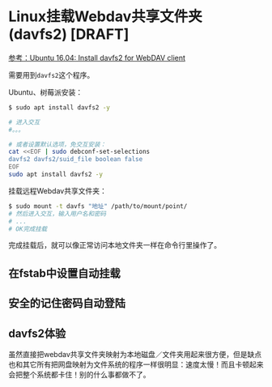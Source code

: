 # Linux挂载Webdav共享文件夹 (davfs2) [DRAFT]

[参考：Ubuntu 16.04: Install davfs2 for WebDAV client](https://www.hiroom2.com/2017/07/30/ubuntu-1604-davfs2-en/)


需要用到`davfs2`这个程序。

Ubuntu、树莓派安装：
```sh
$ sudo apt install davfs2 -y

# 进入交互
#。。。

# 或者设置默认选项，免交互安装：
cat <<EOF | sudo debconf-set-selections
davfs2 davfs2/suid_file boolean false
EOF
sudo apt install davfs2 -y
```


挂载远程Webdav共享文件夹：
```sh
$ sudo mount -t davfs "地址" /path/to/mount/point/
# 然后进入交互，输入用户名和密码
# ...
# OK完成挂载
```

完成挂载后，就可以像正常访问本地文件夹一样在命令行里操作了。


## 在fstab中设置自动挂载


## 安全的记住密码自动登陆


## davfs2体验

虽然直接把webdav共享文件夹映射为本地磁盘／文件夹用起来很方便，但是缺点也和其它所有把网盘映射为文件系统的程序一样很明显：速度太慢！而且卡顿起来会把整个系统都卡住！别的什么事都做不了。
